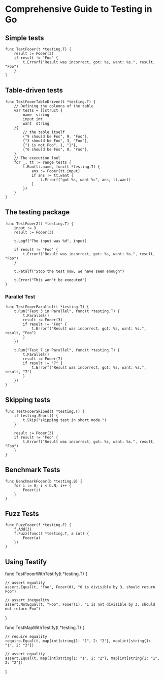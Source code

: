 # Comprehensive Guide to Testing in Go

## Simple tests

```
func TestFooer(t *testing.T) {
	result := Fooer(3)
	if result != "Foo" {
		t.Errorf("Result was incorrect, got: %s, want: %s.", result, "Foo")
	}
}
```

## Table-driven tests

```
func TestFooerTableDriven(t *testing.T) {
	// Defining the columns of the table
	var tests = []struct {
		name  string
		input int
		want  string
	}{
		// the table itself
		{"9 should be Foo", 9, "Foo"},
		{"3 should be Foo", 3, "Foo"},
		{"1 is not Foo", 1, "1"},
		{"0 should be Foo", 0, "Foo"},
	}
	// The execution lool
	for _, tt := range tests {
		t.Run(tt.name, func(t *testing.T) {
			ans := Fooer(tt.input)
			if ans != tt.want {
				t.Errorf("got %s, want %s", ans, tt.want)
			}
		})
	}
}
```

## The testing package

```
func TestFooer2(t *testing.T) {
	input := 3
	result := Fooer(3)

	t.Logf("The input was %d", input)

	if result != "Foo" {
		t.Errorf("Result was incorrect, got: %s, want: %s.", result, "Foo")
	}

	t.Fatalf("Stop the test now, we have seen enough")

	t.Error("This won't be executed")
}
```

### Parallel Test

```
func TestFooerParallel(t *testing.T) {
	t.Run("Test 3 in Parallel", func(t *testing.T) {
		t.Parallel()
		result := Fooer(3)
		if result != "Foo" {
			t.Errorf("Result was incorrect, got: %s, want: %s.", result, "Foo")
		}
	})

	t.Run("Test 7 in Parallel", func(t *testing.T) {
		t.Parallel()
		result := Fooer(7)
		if result != "7" {
			t.Errorf("Result was incorrect, got: %s, want: %s.", result, "7")
		}
	})
}
```

## Skipping tests

```
func TestFooerSkiped(t *testing.T) {
	if testing.Short() {
		t.Skip("skipping test in short mode.")
	}

	result := Fooer(3)
	if result != "Foo" {
		t.Errorf("Result was incorrect, got: %s, want: %s.", result, "Foo")
	}
}
```

## Benchmark Tests

```
func BenchmarkFooer(b *testing.B) {
	for i := 0; i < b.N; i++ {
		Fooer(i)
	}
}
```

## Fuzz Tests

```
func FuzzFooer(f *testing.F) {
	f.Add(3)
	f.Fuzz(func(t *testing.T, a int) {
		Fooer(a)
	})
}
```

## Using Testify 

func TestFooerWithTestify(t *testing.T) {

	// assert equality
	assert.Equal(t, "Foo", Fooer(0), "0 is divisible by 3, should return Foo")

	// assert inequality
	assert.NotEqual(t, "Foo", Fooer(1), "1 is not divisible by 3, should not return Foo")
}

func TestMapWithTestify(t *testing.T) {

	// require equality
	require.Equal(t, map[int]string{1: "1", 2: "2"}, map[int]string{1: "1", 2: "3"})

	// assert equality
	assert.Equal(t, map[int]string{1: "1", 2: "2"}, map[int]string{1: "1", 2: "2"})
}
